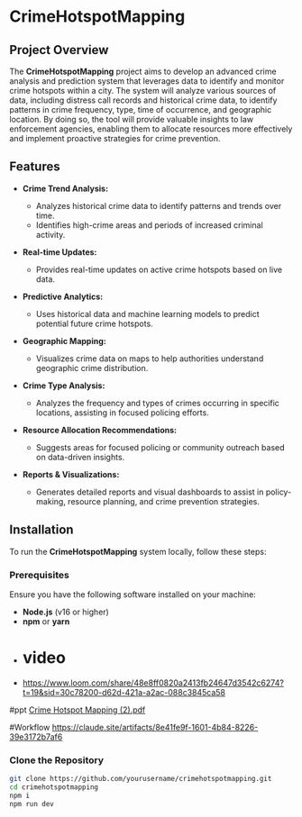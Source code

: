 # CrimeHotspotMapping

## Project Overview

The **CrimeHotspotMapping** project aims to develop an advanced crime analysis and prediction system that leverages data to identify and monitor crime hotspots within a city. The system will analyze various sources of data, including distress call records and historical crime data, to identify patterns in crime frequency, type, time of occurrence, and geographic location. By doing so, the tool will provide valuable insights to law enforcement agencies, enabling them to allocate resources more effectively and implement proactive strategies for crime prevention.

## Features

- **Crime Trend Analysis:** 
  - Analyzes historical crime data to identify patterns and trends over time.
  - Identifies high-crime areas and periods of increased criminal activity.
  
- **Real-time Updates:** 
  - Provides real-time updates on active crime hotspots based on live data.
  
- **Predictive Analytics:** 
  - Uses historical data and machine learning models to predict potential future crime hotspots.
  
- **Geographic Mapping:** 
  - Visualizes crime data on maps to help authorities understand geographic crime distribution.
  
- **Crime Type Analysis:** 
  - Analyzes the frequency and types of crimes occurring in specific locations, assisting in focused policing efforts.
  
- **Resource Allocation Recommendations:** 
  - Suggests areas for focused policing or community outreach based on data-driven insights.
  
- **Reports & Visualizations:** 
  - Generates detailed reports and visual dashboards to assist in policy-making, resource planning, and crime prevention strategies.

## Installation

To run the **CrimeHotspotMapping** system locally, follow these steps:

### Prerequisites

Ensure you have the following software installed on your machine:

- **Node.js** (v16 or higher)
- **npm** or **yarn**
- # video
- https://www.loom.com/share/48e8ff0820a2413fb24647d3542c6274?t=19&sid=30c78200-d62d-421a-a2ac-088c3845ca58



#ppt
[Crime Hotspot Mapping (2).pdf](https://github.com/user-attachments/files/19477657/Crime.Hotspot.Mapping.2.pdf)

 
 #Workflow 
  https://claude.site/artifacts/8e41fe9f-1601-4b84-8226-39e3172b7af6
  
### Clone the Repository

```bash
git clone https://github.com/yourusername/crimehotspotmapping.git
cd crimehotspotmapping
npm i
npm run dev 

